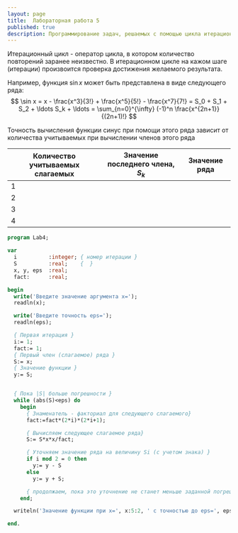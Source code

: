 ```yaml
---
layout: page
title:  Лабораторная работа 5
published: true
description: Программирование задач, решаемых с помощью цикла итерационного цикла
---
```


Итерационный цикл - оператор цикла, в котором количество повторений заранее неизвестно. В итерационном цикле на кажом шаге (итерации) произвоится проверка достижения желаемого результата.

Например, функция $\sin x$ может быть представлена в виде следующего ряда:
$$
  \sin x = x - \frac{x^3}{3!} + \frac{x^5}{5!} - \frac{x^7}{7!} = S_0 + S_1 + S_2 + \ldots S_k + \ldots = \sum_{n=0}^{\infty} (-1)^n \frac{x^{2n+1}}{(2n+1)!}
$$

Точность вычисления функции синус при помощи этого ряда зависит от количества учитываемых при вычислении членов этого ряда

| Количество учитываемых слагаемых | Значение последнего члена, $S_k$ | Значение ряда |
| ---------------------------------|----------------------------------|---------------|
| 1                                |                                  |               |
| 2                                |                                  |               |
| 3                                |                                  |               |
| 4                                |                                  |               |


~~~pascal
program Lab4;

var
  i          :integer; { номер итерации }
  S          :real;    {  }
  x, y, eps  :real;  
  fact:      :real;

begin
  write('Введите значение аргумента x=');
  readln(x);

  write('Введите точность eps=');
  readln(eps);

  { Первая итерация }
  i:= 1;
  fact:= 1;
  { Первый член (слагаемое) ряда }
  S:= x;  
  { Значение функции }
  y:= S;


  { Пока |S| больше погрешности }
  while (abs(S)<eps) do
    begin
      { Знаменатель - факториал для следующего слагаемого}
      fact:=fact*(2*i)*(2*i+1);

      { Вычисляем следующее слагаемое ряда}
      S:= S*x*x/fact;

      { Уточняем значение ряда на величину Si (с учетом знака) }
      if i mod 2 = 0 then
        y:= y - S
      else
        y:= y + S;        

      { продолжаем, пока это уточнение не станет меньше заданной погрешности }      
    end;

  writeln('Значение функции при x=', x:5:2, ' с точностью до eps=', eps:4:3, ': y=', y:5:3);

end.

~~~
